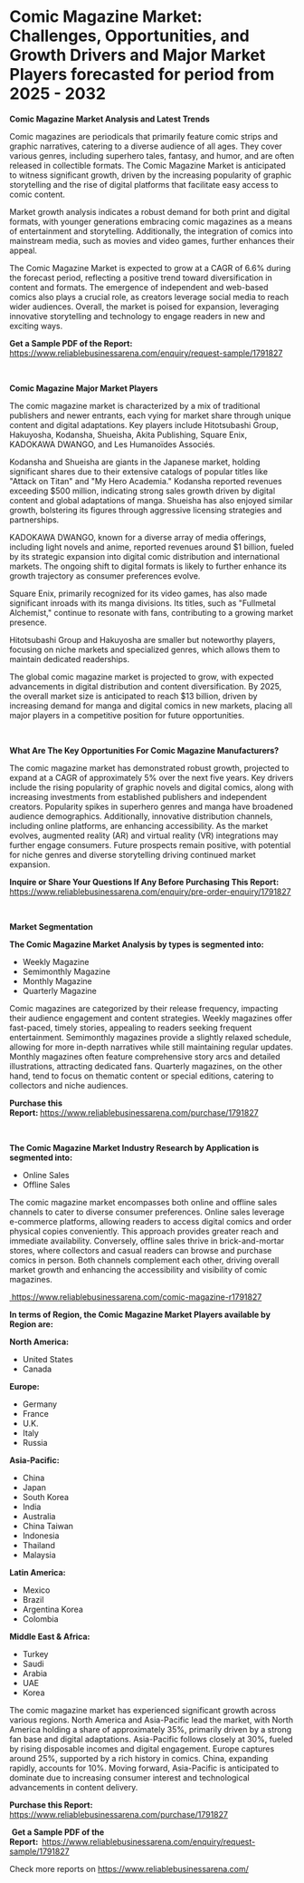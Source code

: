 <p><h1>Comic Magazine Market: Challenges, Opportunities, and Growth Drivers and Major Market Players forecasted for period from 2025 - 2032</h1></p><p><strong>Comic Magazine Market Analysis and Latest Trends</strong></p>
<p><p>Comic magazines are periodicals that primarily feature comic strips and graphic narratives, catering to a diverse audience of all ages. They cover various genres, including superhero tales, fantasy, and humor, and are often released in collectible formats. The Comic Magazine Market is anticipated to witness significant growth, driven by the increasing popularity of graphic storytelling and the rise of digital platforms that facilitate easy access to comic content. </p><p>Market growth analysis indicates a robust demand for both print and digital formats, with younger generations embracing comic magazines as a means of entertainment and storytelling. Additionally, the integration of comics into mainstream media, such as movies and video games, further enhances their appeal. </p><p>The Comic Magazine Market is expected to grow at a CAGR of 6.6% during the forecast period, reflecting a positive trend toward diversification in content and formats. The emergence of independent and web-based comics also plays a crucial role, as creators leverage social media to reach wider audiences. Overall, the market is poised for expansion, leveraging innovative storytelling and technology to engage readers in new and exciting ways.</p></p>
<p><strong>Get a Sample PDF of the Report:&nbsp;</strong> <a href="https://www.reliablebusinessarena.com/enquiry/request-sample/1791827?utm_campaign=2819&utm_medium=2&utm_source=Github&utm_content=ia&utm_term=05042025&utm_id=comic-magazine">https://www.reliablebusinessarena.com/enquiry/request-sample/1791827</a></p>
<p>&nbsp;</p>
<p><strong>Comic Magazine Major Market Players</strong></p>
<p><p>The comic magazine market is characterized by a mix of traditional publishers and newer entrants, each vying for market share through unique content and digital adaptations. Key players include Hitotsubashi Group, Hakuyosha, Kodansha, Shueisha, Akita Publishing, Square Enix, KADOKAWA DWANGO, and Les Humanoïdes Associés.</p><p>Kodansha and Shueisha are giants in the Japanese market, holding significant shares due to their extensive catalogs of popular titles like "Attack on Titan" and "My Hero Academia." Kodansha reported revenues exceeding $500 million, indicating strong sales growth driven by digital content and global adaptations of manga. Shueisha has also enjoyed similar growth, bolstering its figures through aggressive licensing strategies and partnerships.</p><p>KADOKAWA DWANGO, known for a diverse array of media offerings, including light novels and anime, reported revenues around $1 billion, fueled by its strategic expansion into digital comic distribution and international markets. The ongoing shift to digital formats is likely to further enhance its growth trajectory as consumer preferences evolve.</p><p>Square Enix, primarily recognized for its video games, has also made significant inroads with its manga divisions. Its titles, such as "Fullmetal Alchemist," continue to resonate with fans, contributing to a growing market presence.</p><p>Hitotsubashi Group and Hakuyosha are smaller but noteworthy players, focusing on niche markets and specialized genres, which allows them to maintain dedicated readerships.</p><p>The global comic magazine market is projected to grow, with expected advancements in digital distribution and content diversification. By 2025, the overall market size is anticipated to reach $13 billion, driven by increasing demand for manga and digital comics in new markets, placing all major players in a competitive position for future opportunities.</p></p>
<p>&nbsp;</p>
<p><strong>What Are The Key Opportunities For Comic Magazine Manufacturers?</strong></p>
<p><p>The comic magazine market has demonstrated robust growth, projected to expand at a CAGR of approximately 5% over the next five years. Key drivers include the rising popularity of graphic novels and digital comics, along with increasing investments from established publishers and independent creators. Popularity spikes in superhero genres and manga have broadened audience demographics. Additionally, innovative distribution channels, including online platforms, are enhancing accessibility. As the market evolves, augmented reality (AR) and virtual reality (VR) integrations may further engage consumers. Future prospects remain positive, with potential for niche genres and diverse storytelling driving continued market expansion.</p></p>
<p><strong>Inquire or Share Your Questions If Any Before Purchasing This Report:</strong> <a href="https://www.reliablebusinessarena.com/enquiry/pre-order-enquiry/1791827?utm_campaign=2819&utm_medium=2&utm_source=Github&utm_content=ia&utm_term=05042025&utm_id=comic-magazine">https://www.reliablebusinessarena.com/enquiry/pre-order-enquiry/1791827</a></p>
<p>&nbsp;</p>
<p><strong>Market Segmentation</strong></p>
<p><strong>The Comic Magazine Market Analysis by types is segmented into:</strong></p>
<p><ul><li>Weekly Magazine</li><li>Semimonthly Magazine</li><li>Monthly Magazine</li><li>Quarterly Magazine</li></ul></p>
<p><p>Comic magazines are categorized by their release frequency, impacting their audience engagement and content strategies. Weekly magazines offer fast-paced, timely stories, appealing to readers seeking frequent entertainment. Semimonthly magazines provide a slightly relaxed schedule, allowing for more in-depth narratives while still maintaining regular updates. Monthly magazines often feature comprehensive story arcs and detailed illustrations, attracting dedicated fans. Quarterly magazines, on the other hand, tend to focus on thematic content or special editions, catering to collectors and niche audiences.</p></p>
<p><strong>Purchase this Report:&nbsp;</strong><a href="https://www.reliablebusinessarena.com/purchase/1791827?utm_campaign=2819&utm_medium=2&utm_source=Github&utm_content=ia&utm_term=05042025&utm_id=comic-magazine">https://www.reliablebusinessarena.com/purchase/1791827</a></p>
<p>&nbsp;</p>
<p><strong>The Comic Magazine Market Industry Research by Application is segmented into:</strong></p>
<p><ul><li>Online Sales</li><li>Offline Sales</li></ul></p>
<p><p>The comic magazine market encompasses both online and offline sales channels to cater to diverse consumer preferences. Online sales leverage e-commerce platforms, allowing readers to access digital comics and order physical copies conveniently. This approach provides greater reach and immediate availability. Conversely, offline sales thrive in brick-and-mortar stores, where collectors and casual readers can browse and purchase comics in person. Both channels complement each other, driving overall market growth and enhancing the accessibility and visibility of comic magazines.</p></p>
<p><a href="https://www.reliablebusinessarena.com/comic-magazine-r1791827?utm_campaign=2819&utm_medium=2&utm_source=Github&utm_content=ia&utm_term=05042025&utm_id=comic-magazine">&nbsp;https://www.reliablebusinessarena.com/comic-magazine-r1791827</a></p>
<p><strong>In terms of Region, the Comic Magazine Market Players available by Region are:</strong></p>
<p>
    <p> <strong> North America: </strong>
        <ul>
            <li>United States</li>
            <li>Canada</li>
        </ul>
        </p> 
    <p> <strong> Europe: </strong>
        <ul>
            <li>Germany</li>
            <li>France</li>
            <li>U.K.</li>
            <li>Italy</li>
            <li>Russia</li>
        </ul>
        </p> 
    <p> <strong> Asia-Pacific: </strong>
        <ul>
            <li>China</li>
            <li>Japan</li>
            <li>South Korea</li>
            <li>India</li>
            <li>Australia</li>
            <li>China Taiwan</li>
            <li>Indonesia</li>
            <li>Thailand</li>
            <li>Malaysia</li>
        </ul>
        </p> 
    <p> <strong> Latin America: </strong>
        <ul>
            <li>Mexico</li>
            <li>Brazil</li>
            <li>Argentina Korea</li>
            <li>Colombia</li>
        </ul>
        </p> 
    <p> <strong> Middle East & Africa: </strong>
        <ul>
            <li>Turkey</li>
            <li>Saudi</li>
            <li>Arabia</li>
            <li>UAE</li>
            <li>Korea</li>
        </ul>
    </p>
    </p>
<p><p>The comic magazine market has experienced significant growth across various regions. North America and Asia-Pacific lead the market, with North America holding a share of approximately 35%, primarily driven by a strong fan base and digital adaptations. Asia-Pacific follows closely at 30%, fueled by rising disposable incomes and digital engagement. Europe captures around 25%, supported by a rich history in comics. China, expanding rapidly, accounts for 10%. Moving forward, Asia-Pacific is anticipated to dominate due to increasing consumer interest and technological advancements in content delivery.</p></p>
<p><strong>Purchase this Report: </strong><a href="https://www.reliablebusinessarena.com/purchase/1791827?utm_campaign=2819&utm_medium=2&utm_source=Github&utm_content=ia&utm_term=05042025&utm_id=comic-magazine">https://www.reliablebusinessarena.com/purchase/1791827</a></p>
<p>&nbsp;<strong>Get a Sample PDF of the Report:&nbsp;&nbsp;</strong><a href="https://www.reliablebusinessarena.com/enquiry/request-sample/1791827?utm_campaign=2819&utm_medium=2&utm_source=Github&utm_content=ia&utm_term=05042025&utm_id=comic-magazine">https://www.reliablebusinessarena.com/enquiry/request-sample/1791827</a></p>
<p><strong></strong></p>
<p>Check more reports on <a href="https://www.reliablebusinessarena.com/?utm_campaign=2819&utm_medium=2&utm_source=Github&utm_content=ia&utm_term=05042025&utm_id=comic-magazine">https://www.reliablebusinessarena.com/</a></p>